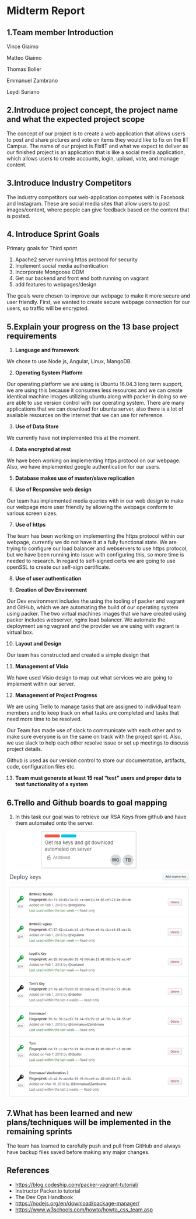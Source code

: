 # Midterm Report 

## 1.Team member Introduction 
Vince Giaimo

Matteo Giaimo

Thomas Boller

Emmanuel Zambrano

Leydi Suriano

## 2.Introduce project concept, the project name and what the expected project scope

The concept of our project is to create a web application that allows users to post and share pictures and vote on items they would like to fix on the IIT Campus. The name of our project is FixIIT and what we expect to deliver as our finished project is an application that is like a social media application, which allows users to create accounts, login, upload, vote, and manage content. 

## 3.Introduce Industry Competitors

The industry competitors our web-application competes with is Facebook and Instagram. These are social media sites that allow users to post images/content, where people can give feedback based on the content that is posted. 

## 4. Introduce Sprint Goals

Primary goals for Third sprint

1. Apache2 server running https protocol for security
2. Implement social media authentication
3. Incorporate Mongoose ODM 
4. Get our backend and front end both running on vagrant 
5. add features to webpages/design

The goals were chosen to improve our webpage to make it more secure and user friendly. First, we wanted to create secure webpage connection for our users, so traffic will be encrypted. 

## 5.Explain your progress on the 13 base project requirements

1. **Language and framework**

We chose to use Node js, Angular, Linux, MangoDB.

2. **Operating System Platform** 

Our operating platform we are using is Ubuntu 16.04.3 long term support, we are using this because it consumes less resources and we can create identical machine images utilizing ubuntu along with packer in doing so we are able to use version control with our operating system. There are many applications that we can download for ubuntu server, also there is a lot of available resources on the internet that we can use for reference. 

3. **Use of Data Store**

We currently have not implemented this at the moment. 

4. **Data encrypted at rest**

We have been working on implementing https protocol on our webpage. Also, we have implemented google authentication for our users.

5. **Database makes use of master/slave replication**

6. **Use of Responsive web design** 

Our team has implemented media queries with in our web design to make our webpage more user friendly by allowing the webpage conform to various screen sizes. 

7. **Use of https**

The team has been working on implementing the https protocol within our webpage, currently we do not have it at a fully functional state. We are trying to configure our load balancer and webservers to use https protocol, but we have been running into issue with configuring this, so more time is needed to research. In regard to self-signed certs we are going to use openSSL to create our self-sign certificate.

8. **Use of user authentication**

9. **Creation of Dev Environment**

Our Dev environment includes the using the tooling of packer and vagrant and GitHub, which we are automating the build of our operating system using packer. The two virtual machines images that we have created using packer includes webserver, nginx load balancer. We automate the deployment using vagrant and the provider we are using with vagrant is virtual box.

10. **Layout and Design**

 Our team has constructed and created a simple design that

11. **Management of Visio**

We have used Visio design to map out what services we are going to implement within our server. 

12. **Management of Project Progress**

We are using Trello to manage tasks that are assigned to individual team members and to keep track on what tasks are completed and tasks that need more time to be resolved. 

Our Team has made use of slack to communicate with each other and to make sure everyone is on the same on track with the project sprint. Also, we use slack to help each other resolve issue or set up meetings to discuss project details.

Github is used as our version control to store our documentation, artifacts, code, configuration files etc. 

13. **Team must generate at least 15 real “test” users and proper data to test functionality of a system**

## 6.Trello and Github boards to goal mapping

1. In this task our goal was to retrieve our RSA Keys from github and have them automated onto the server. 

![RSA](Images/RSA.PNG "RSA2")
![RSA2](Images/RSA2.PNG "RSA2")

## 7.What has been learned and new plans/techniques will be implemented in the remaining sprints

The team has learned to carefully push and pull from GitHub and always have backup files saved before making any major changes.    

## References

- https://blog.codeship.com/packer-vagrant-tutorial/
- Instructor Packer.io tutorial
- The Dev Ops Handbook
- https://nodejs.org/en/download/package-manager/
- https://www.w3schools.com/howto/howto_css_team.asp